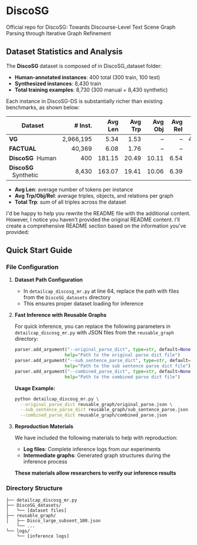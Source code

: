 # DiscoSG
Official repo for DiscoSG: Towards Discourse-Level Text Scene Graph Parsing through Iterative Graph Refinement

## Dataset Statistics and Analysis

The **DiscoSG** dataset is composed of in DiscoSG_dataset folder:

- **Human-annotated instances**: 400 total (300 train, 100 test)  
- **Synthesized instances**: 8,430 train  
- **Total training examples**: 8,730 (300 manual + 8,430 synthetic)  

Each instance in DiscoSG-DS is substantially richer than existing benchmarks, as shown below:

| Dataset     | # Inst.    | Avg Len | Avg Trp | Avg Obj | Avg Rel | Total Trp  |
|-------------|-----------:|--------:|--------:|--------:|--------:|-----------:|
| **VG**      | 2,966,195  |   5.34   |   1.53   |    –     |    –     | 4,533,271  |
| **FACTUAL** |   40,369   |   6.08   |   1.76   |    –     |    –     |    71,124  | 
|**DiscoSG**&nbsp;&nbsp;Human     |      400    | 181.15   |  20.49  |  10.11  |   6.54   |   8,195    |
|**DiscoSG**  &nbsp;&nbsp;Synthetic |    8,430    | 163.07   |  19.41  |  10.06  |   6.39   | 163,640    |

- **Avg Len**: average number of tokens per instance  
- **Avg Trp/Obj/Rel**: average triples, objects, and relations per graph  
- **Total Trp**: sum of all triples across the dataset

I'd be happy to help you rewrite the README file with the additional content. However, I notice you haven't provided the original README content. I'll create a comprehensive README section based on the information you've provided:

## Quick Start Guide

### File Configuration

1. **Dataset Path Configuration**
   - In `detailcap_discosg_mr.py` at line 64, replace the path with files from the `DiscoSG_datasets` directory
   - This ensures proper dataset loading for inference

2. **Fast Inference with Reusable Graphs**
   
   For quick inference, you can replace the following parameters in `detailcap_discosg_mr.py` with JSON files from the `reusable_graph` directory:

   ```python
   parser.add_argument("--original_parse_dict", type=str, default=None, 
                      help="Path to the original parse dict file")
   parser.add_argument("--sub_sentence_parse_dict", type=str, default=None, 
                      help="Path to the sub sentence parse dict file")
   parser.add_argument("--combined_parse_dict", type=str, default=None, 
                      help="Path to the combined parse dict file")
   ```

   **Usage Example:**
   ```bash
   python detailcap_discosg_mr.py \
     --original_parse_dict reusable_graph/original_parse.json \
     --sub_sentence_parse_dict reusable_graph/sub_sentence_parse.json \
     --combined_parse_dict reusable_graph/combined_parse.json
   ```

3. **Reproduction Materials**
   
   We have included the following materials to help with reproduction:
   - **Log files**: Complete inference logs from our experiments
   - **Intermediate graphs**: Generated graph structures during the inference process
   
   **These materials allow researchers to verify our inference results**

### Directory Structure
```
├── detailcap_discosg_mr.py
├── DiscoSG_datasets/
│   └── [dataset files]
├── reusable_graph/
│   ├── Disco_large_subsent_100.json
    └── ...
└── logs/
    └── [inference logs]
```

